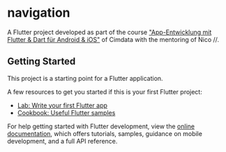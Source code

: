 # navigation

A Flutter project developed as part of the course ["App-Entwicklung mit Flutter & Dart für Android & iOS"](https://www.cimdata.de/weiterbildung/app-entwicklung-mit-flutter-dart-fuer-android-ios/) of Cimdata with the mentoring of Nico //.



## Getting Started

This project is a starting point for a Flutter application.

A few resources to get you started if this is your first Flutter project:

- [Lab: Write your first Flutter app](https://docs.flutter.dev/get-started/codelab)
- [Cookbook: Useful Flutter samples](https://docs.flutter.dev/cookbook)

For help getting started with Flutter development, view the
[online documentation](https://docs.flutter.dev/), which offers tutorials,
samples, guidance on mobile development, and a full API reference.
